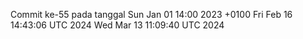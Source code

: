 Commit ke-55 pada tanggal Sun Jan 01 14:00 2023 +0100
Fri Feb 16 14:43:06 UTC 2024
Wed Mar 13 11:09:40 UTC 2024
